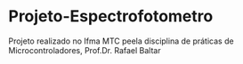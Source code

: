 # Projeto-Espectrofotometro
 Projeto realizado no Ifma MTC peela disciplina de práticas de Microcontroladores, Prof.Dr. Rafael Baltar

